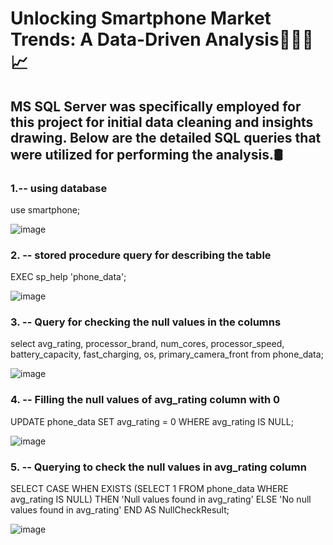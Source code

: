 # Unlocking Smartphone Market Trends: A Data-Driven Analysis👨🏼‍💻📈

## MS SQL Server was specifically employed for this project for initial data cleaning and insights drawing. Below are the detailed SQL queries that were utilized for performing the analysis.🛢

### 1.-- using database
use smartphone;

![image](https://github.com/user-attachments/assets/c4601456-44ce-43b1-9e3a-62bbf4137933)

### 2. -- stored procedure query for describing the table
EXEC sp_help 'phone_data';

![image](https://github.com/user-attachments/assets/90a1a658-a754-4674-9410-f46244e580e8)

### 3. -- Query for checking the null values in the columns
select avg_rating, processor_brand, num_cores, processor_speed, battery_capacity, fast_charging, os, primary_camera_front from phone_data;

![image](https://github.com/user-attachments/assets/792b4822-52bf-4c68-9a0d-03e08cb071db)

### 4. -- Filling the null values of avg_rating column with 0
UPDATE phone_data
SET avg_rating = 0
WHERE avg_rating IS NULL;

![image](https://github.com/user-attachments/assets/8bdf5d87-993a-40a8-a3c8-6f8abe9d7f6b)

### 5. -- Querying to check the null values in avg_rating column
SELECT
    CASE
        WHEN EXISTS (SELECT 1 FROM phone_data WHERE avg_rating IS NULL)
        THEN 'Null values found in avg_rating'
        ELSE 'No null values found in avg_rating'
    END AS NullCheckResult;

![image](https://github.com/user-attachments/assets/7ce7ac53-1077-4f85-b734-7de1443cc3ce)


